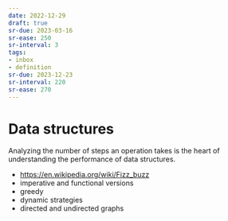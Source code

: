```yaml
---
date: 2022-12-29
draft: true
sr-due: 2023-03-16
sr-ease: 250
sr-interval: 3
tags:
- inbox
- definition
sr-due: 2023-12-23
sr-interval: 220
sr-ease: 270
---
```


# Data structures

Analyzing the number of steps an operation takes is the heart of understanding
the performance of data structures.

- <https://en.wikipedia.org/wiki/Fizz_buzz>
- imperative and functional versions
- greedy
- dynamic strategies
- directed and undirected graphs